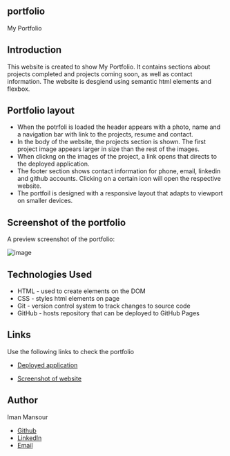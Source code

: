 ## portfolio

My Portfolio

## Introduction

This website is created to show My Portfolio. It contains sections about projects completed and projects coming soon, as well as contact information. The website is desgiend using semantic html elements and flexbox.

## Portfolio layout

- When the potrfoli is loaded the header appears with a photo, name and a navigation bar with link to the projects, resume and contact.
- In the body of the website, the projects section is shown. The first project image appears larger in size than the rest of the images.
- When clickng on the images of the project, a link opens that directs to the deployed application.
- The footer section shows contact information for phone, email, linkedin and github accounts. Clicking on a certain icon will open the respective website.
- The portfoil is designed with a responsive layout that adapts to viewport on smaller devices.

## Screenshot of the portfolio

A preview screenshot of the portfolio:

![image](https://user-images.githubusercontent.com/47014539/146881127-0b4452a0-14b4-4b31-831b-075ad348365d.png)

## Technologies Used

- HTML - used to create elements on the DOM
- CSS - styles html elements on page
- Git - version control system to track changes to source code
- GitHub - hosts repository that can be deployed to GitHub Pages

## Links

Use the following links to check the portfolio

- [Deployed application](ttps://imanmansour86.github.io/portfolio/)

- [Screenshot of website](https://postimg.cc/DWk6sRz8)

## Author

Iman Mansour

- [Github](https://github.com/imanmansour86)
- [LinkedIn](https://www.linkedin.com/in/iman-mansour-51391515/)
- [Email](mailto:imanmansour86@gmail.com)
